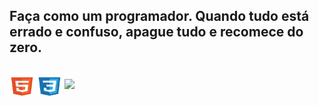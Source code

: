 ## Faça como um programador. Quando tudo está errado e confuso, apague tudo e recomece do zero.


<div style="display: inline_block"><br>
  
  
  <img align="center" alt="Kayus-HTML" height="30" width="40" src="https://raw.githubusercontent.com/devicons/devicon/master/icons/html5/html5-original.svg">
  <img align="center" alt="Kayus-CSS" height="30" width="40" src="https://raw.githubusercontent.com/devicons/devicon/master/icons/css3/css3-original.svg">

  <picture>
  <source
    srcset="https://github-readme-stats.vercel.app/api?username=Kayussss&show_icons=true&theme=dark"
    media="(prefers-color-scheme: dark)"
  />
  <source
    srcset="https://github-readme-stats.vercel.app/api?username=anuraghazra&show_icons=true"
    media="(prefers-color-scheme: light), (prefers-color-scheme: no-preference)"
  />
  <img src="https://github-readme-stats.vercel.app/api?username=anuraghazra&show_icons=true" />
</picture>

  
  
</div>

  ##
	
